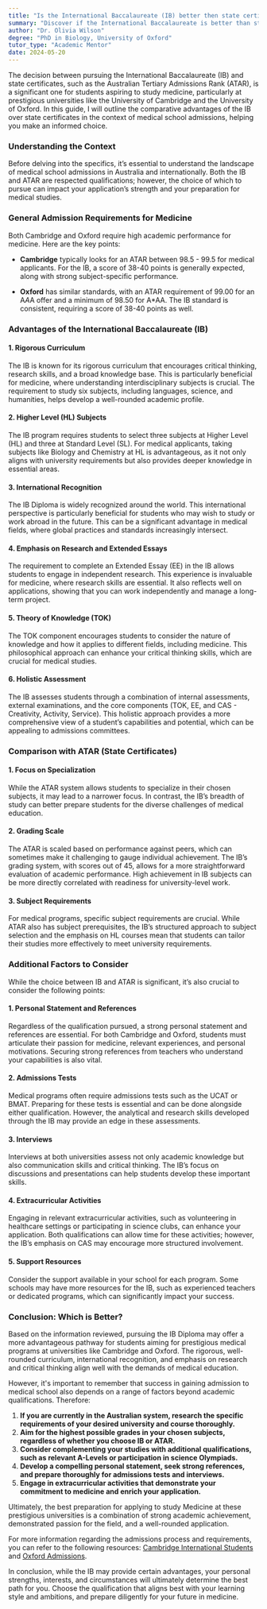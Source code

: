 ```yaml
---
title: "Is the International Baccalaureate (IB) better then state certificates (in Australia) if I want to study medicine?"
summary: "Discover if the International Baccalaureate is better than state certificates for studying medicine in Australia and gaining university admission."
author: "Dr. Olivia Wilson"
degree: "PhD in Biology, University of Oxford"
tutor_type: "Academic Mentor"
date: 2024-05-20
---
```


The decision between pursuing the International Baccalaureate (IB) and state certificates, such as the Australian Tertiary Admissions Rank (ATAR), is a significant one for students aspiring to study medicine, particularly at prestigious universities like the University of Cambridge and the University of Oxford. In this guide, I will outline the comparative advantages of the IB over state certificates in the context of medical school admissions, helping you make an informed choice.

### Understanding the Context

Before delving into the specifics, it’s essential to understand the landscape of medical school admissions in Australia and internationally. Both the IB and ATAR are respected qualifications; however, the choice of which to pursue can impact your application’s strength and your preparation for medical studies.

### General Admission Requirements for Medicine

Both Cambridge and Oxford require high academic performance for medicine. Here are the key points:

- **Cambridge** typically looks for an ATAR between 98.5 - 99.5 for medical applicants. For the IB, a score of 38-40 points is generally expected, along with strong subject-specific performance.
  
- **Oxford** has similar standards, with an ATAR requirement of 99.00 for an A*A*A offer and a minimum of 98.50 for A*AA. The IB standard is consistent, requiring a score of 38-40 points as well.

### Advantages of the International Baccalaureate (IB)

#### 1. **Rigorous Curriculum**

The IB is known for its rigorous curriculum that encourages critical thinking, research skills, and a broad knowledge base. This is particularly beneficial for medicine, where understanding interdisciplinary subjects is crucial. The requirement to study six subjects, including languages, science, and humanities, helps develop a well-rounded academic profile.

#### 2. **Higher Level (HL) Subjects**

The IB program requires students to select three subjects at Higher Level (HL) and three at Standard Level (SL). For medical applicants, taking subjects like Biology and Chemistry at HL is advantageous, as it not only aligns with university requirements but also provides deeper knowledge in essential areas.

#### 3. **International Recognition**

The IB Diploma is widely recognized around the world. This international perspective is particularly beneficial for students who may wish to study or work abroad in the future. This can be a significant advantage in medical fields, where global practices and standards increasingly intersect.

#### 4. **Emphasis on Research and Extended Essays**

The requirement to complete an Extended Essay (EE) in the IB allows students to engage in independent research. This experience is invaluable for medicine, where research skills are essential. It also reflects well on applications, showing that you can work independently and manage a long-term project.

#### 5. **Theory of Knowledge (TOK)**

The TOK component encourages students to consider the nature of knowledge and how it applies to different fields, including medicine. This philosophical approach can enhance your critical thinking skills, which are crucial for medical studies.

#### 6. **Holistic Assessment**

The IB assesses students through a combination of internal assessments, external examinations, and the core components (TOK, EE, and CAS - Creativity, Activity, Service). This holistic approach provides a more comprehensive view of a student’s capabilities and potential, which can be appealing to admissions committees.

### Comparison with ATAR (State Certificates)

#### 1. **Focus on Specialization**

While the ATAR system allows students to specialize in their chosen subjects, it may lead to a narrower focus. In contrast, the IB’s breadth of study can better prepare students for the diverse challenges of medical education.

#### 2. **Grading Scale**

The ATAR is scaled based on performance against peers, which can sometimes make it challenging to gauge individual achievement. The IB’s grading system, with scores out of 45, allows for a more straightforward evaluation of academic performance. High achievement in IB subjects can be more directly correlated with readiness for university-level work.

#### 3. **Subject Requirements**

For medical programs, specific subject requirements are crucial. While ATAR also has subject prerequisites, the IB’s structured approach to subject selection and the emphasis on HL courses mean that students can tailor their studies more effectively to meet university requirements.

### Additional Factors to Consider

While the choice between IB and ATAR is significant, it’s also crucial to consider the following points:

#### 1. **Personal Statement and References**

Regardless of the qualification pursued, a strong personal statement and references are essential. For both Cambridge and Oxford, students must articulate their passion for medicine, relevant experiences, and personal motivations. Securing strong references from teachers who understand your capabilities is also vital.

#### 2. **Admissions Tests**

Medical programs often require admissions tests such as the UCAT or BMAT. Preparing for these tests is essential and can be done alongside either qualification. However, the analytical and research skills developed through the IB may provide an edge in these assessments.

#### 3. **Interviews**

Interviews at both universities assess not only academic knowledge but also communication skills and critical thinking. The IB’s focus on discussions and presentations can help students develop these important skills. 

#### 4. **Extracurricular Activities**

Engaging in relevant extracurricular activities, such as volunteering in healthcare settings or participating in science clubs, can enhance your application. Both qualifications can allow time for these activities; however, the IB’s emphasis on CAS may encourage more structured involvement.

#### 5. **Support Resources**

Consider the support available in your school for each program. Some schools may have more resources for the IB, such as experienced teachers or dedicated programs, which can significantly impact your success.

### Conclusion: Which is Better?

Based on the information reviewed, pursuing the IB Diploma may offer a more advantageous pathway for students aiming for prestigious medical programs at universities like Cambridge and Oxford. The rigorous, well-rounded curriculum, international recognition, and emphasis on research and critical thinking align well with the demands of medical education.

However, it's important to remember that success in gaining admission to medical school also depends on a range of factors beyond academic qualifications. Therefore:

1. **If you are currently in the Australian system, research the specific requirements of your desired university and course thoroughly.**
2. **Aim for the highest possible grades in your chosen subjects, regardless of whether you choose IB or ATAR.**
3. **Consider complementing your studies with additional qualifications, such as relevant A-Levels or participation in science Olympiads.**
4. **Develop a compelling personal statement, seek strong references, and prepare thoroughly for admissions tests and interviews.**
5. **Engage in extracurricular activities that demonstrate your commitment to medicine and enrich your application.**

Ultimately, the best preparation for applying to study Medicine at these prestigious universities is a combination of strong academic achievement, demonstrated passion for the field, and a well-rounded application. 

For more information regarding the admissions process and requirements, you can refer to the following resources: [Cambridge International Students](https://www.undergraduate.study.cam.ac.uk/international-students/international-entry-requirements) and [Oxford Admissions](https://www.ox.ac.uk/admissions/undergraduate/applying-to-oxford/for-international-students/international-qualifications). 

In conclusion, while the IB may provide certain advantages, your personal strengths, interests, and circumstances will ultimately determine the best path for you. Choose the qualification that aligns best with your learning style and ambitions, and prepare diligently for your future in medicine.
    